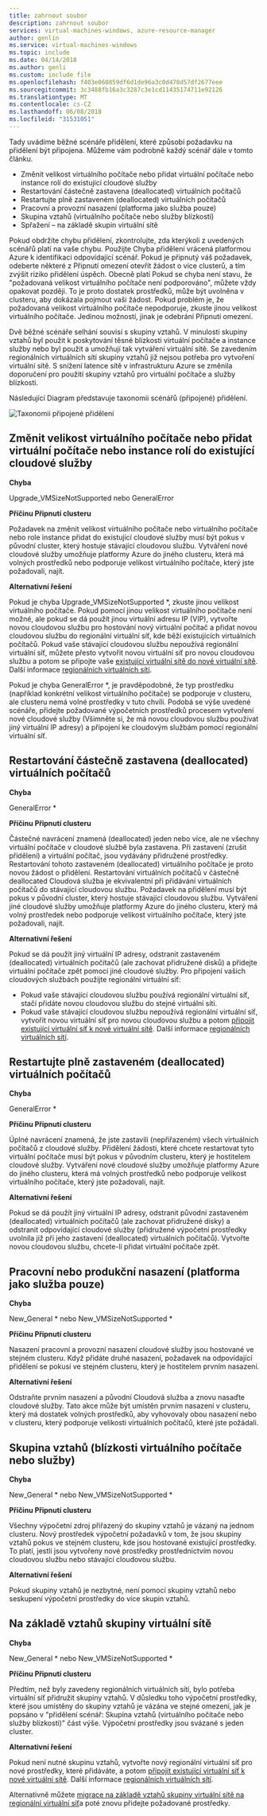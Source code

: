 ```yaml
---
title: zahrnout soubor
description: zahrnout soubor
services: virtual-machines-windows, azure-resource-manager
author: genlin
ms.service: virtual-machines-windows
ms.topic: include
ms.date: 04/14/2018
ms.author: genli
ms.custom: include file
ms.openlocfilehash: f403e060859df6d1de96a3c0d478d57df2677eee
ms.sourcegitcommit: 3c3488fb16a3c3287c3e1cd11435174711e92126
ms.translationtype: MT
ms.contentlocale: cs-CZ
ms.lasthandoff: 06/08/2018
ms.locfileid: "31531051"
---
```

Tady uvádíme běžné scénáře přidělení, které způsobí požadavku na přidělení být připojena. Můžeme vám podrobně každý scénář dále v tomto článku.

- Změnit velikost virtuálního počítače nebo přidat virtuální počítače nebo instance rolí do existující cloudové služby
- Restartování částečně zastavena (deallocated) virtuálních počítačů
- Restartujte plně zastaveném (deallocated) virtuálních počítačů
- Pracovní a provozní nasazení (platforma jako služba pouze)
- Skupina vztahů (virtuálního počítače nebo služby blízkosti)
- Spřažení – na základě skupin virtuální sítě

Pokud obdržíte chybu přidělení, zkontrolujte, zda kterýkoli z uvedených scénářů platí na vaše chybu. Použijte Chyba přidělení vrácená platformou Azure k identifikaci odpovídající scénář. Pokud je připnutý váš požadavek, odeberte některé z Připnutí omezení otevřít žádost o více clusterů, a tím zvýšit riziko přidělení úspěch.
Obecně platí Pokud se chyba není stavu, že "požadovaná velikost virtuálního počítače není podporováno", můžete vždy opakovat později. To je proto dostatek prostředků, může být uvolněna v clusteru, aby dokázala pojmout vaši žádost. Pokud problém je, že požadovaná velikost virtuálního počítače nepodporuje, zkuste jinou velikost virtuálního počítače. Jedinou možností, jinak je odebrání Připnutí omezení.

Dvě běžné scénáře selhání souvisí s skupiny vztahů. V minulosti skupiny vztahů byl použit k poskytování těsné blízkosti virtuální počítače a instance služby nebo byl použit a umožňují tak vytváření virtuální sítě. Se zavedením regionálních virtuálních sítí skupiny vztahů již nejsou potřeba pro vytvoření virtuální sítě. S snížení latence sítě v infrastrukturu Azure se změnila doporučení pro použití skupiny vztahů pro virtuální počítače a služby blízkosti.

Následující Diagram představuje taxonomii scénářů (připojené) přidělení. 

![Taxonomii připojené přidělení](./media/virtual-machines-common-allocation-failure/Allocation3.png)

## <a name="resize-a-vm-or-add-vms-or-role-instances-to-an-existing-cloud-service"></a>Změnit velikost virtuálního počítače nebo přidat virtuální počítače nebo instance rolí do existující cloudové služby
**Chyba**

Upgrade_VMSizeNotSupported nebo GeneralError

**Příčinu Připnutí clusteru**

Požadavek na změnit velikost virtuálního počítače nebo virtuálního počítače nebo role instance přidat do existující cloudové služby musí být pokus v původní cluster, který hostuje stávající cloudovou službu. Vytváření nové cloudové služby umožňuje platformy Azure do jiného clusteru, která má volných prostředků nebo podporuje velikost virtuálního počítače, který jste požadovali, najít.

**Alternativní řešení**

Pokud je chyba Upgrade_VMSizeNotSupported *, zkuste jinou velikost virtuálního počítače. Pokud pomocí jinou velikost virtuálního počítače není možné, ale pokud se dá použít jinou virtuální adresu IP (VIP), vytvořte novou cloudovou službu pro hostování nový virtuální počítač a přidat novou cloudovou službu do regionální virtuální síť, kde běží existujících virtuálních počítačů. Pokud vaše stávající cloudovou službu nepoužívá regionální virtuální síť, můžete přesto vytvořit novou virtuální síť pro novou cloudovou službu a potom se připojte vaše [existující virtuální sítě do nové virtuální sítě](https://azure.microsoft.com/blog/vnet-to-vnet-connecting-virtual-networks-in-azure-across-different-regions/). Další informace [regionálních virtuálních sítí](https://azure.microsoft.com/blog/2014/05/14/regional-virtual-networks/).

Pokud je chyba GeneralError *, je pravděpodobné, že typ prostředku (například konkrétní velikost virtuálního počítače) se podporuje v clusteru, ale clusteru nemá volné prostředky v tuto chvíli. Podobá se výše uvedené scénáře, přidejte požadované výpočetních prostředků procesem vytvoření nové cloudové služby (Všimněte si, že má novou cloudovou službu používat jiný virtuální IP adresy) a připojení ke cloudovým službám pomocí regionální virtuální síť.

## <a name="restart-partially-stopped-deallocated-vms"></a>Restartování částečně zastavena (deallocated) virtuálních počítačů
**Chyba**

GeneralError *

**Příčinu Připnutí clusteru**

Částečné navrácení znamená (deallocated) jeden nebo více, ale ne všechny virtuální počítače v cloudové službě byla zastavena. Při zastavení (zrušit přidělení) a virtuální počítač, jsou vydávány přidružené prostředky. Restartování tohoto zastaveném (deallocated) virtuálního počítače je proto novou žádost o přidělení. Restartování virtuálních počítačů v částečně deallocated Cloudová služba je ekvivalentní při přidávání virtuálních počítačů do stávající cloudovou službu. Požadavek na přidělení musí být pokus v původní cluster, který hostuje stávající cloudovou službu. Vytváření jiné cloudové služby umožňuje platformy Azure do jiného clusteru, který má volný prostředek nebo podporuje velikost virtuálního počítače, který jste požadovali, najít.

**Alternativní řešení**

Pokud se dá použít jiný virtuální IP adresy, odstranit zastaveném (deallocated) virtuálních počítačů (ale zachovat přidružené disků) a přidejte virtuální počítače zpět pomocí jiné cloudové služby. Pro připojení vašich cloudových službách použijte regionální virtuální síť:

* Pokud vaše stávající cloudovou službu používá regionální virtuální síť, stačí přidáte novou cloudovou službu do stejné virtuální síti.
* Pokud vaše stávající cloudovou službu nepoužívá regionální virtuální síť, vytvořit novou virtuální síť pro novou cloudovou službu a potom [připojit existující virtuální síť k nové virtuální sítě](https://azure.microsoft.com/blog/vnet-to-vnet-connecting-virtual-networks-in-azure-across-different-regions/). Další informace [regionálních virtuálních sítí](https://azure.microsoft.com/blog/2014/05/14/regional-virtual-networks/).

## <a name="restart-fully-stopped-deallocated-vms"></a>Restartujte plně zastaveném (deallocated) virtuálních počítačů
**Chyba**

GeneralError *

**Příčinu Připnutí clusteru**

Úplné navrácení znamená, že jste zastavili (nepřiřazeném) všech virtuálních počítačů z cloudové služby. Přidělení žádosti, které chcete restartovat tyto virtuální počítače musí být pokus v původním clusteru, který je hostitelem cloudové služby. Vytváření nové cloudové služby umožňuje platformy Azure do jiného clusteru, která má volných prostředků nebo podporuje velikost virtuálního počítače, který jste požadovali, najít.

**Alternativní řešení**

Pokud se dá použít jiný virtuální IP adresy, odstranit původní zastaveném (deallocated) virtuálních počítačů (ale zachovat přidružené disky) a odstranit odpovídající cloudové služby (přidružené výpočetní prostředky uvolnila již při jeho zastavení (deallocated) virtuálních počítačů). Vytvořte novou cloudovou službu, chcete-li přidat virtuální počítače zpět.

## <a name="stagingproduction-deployments-platform-as-a-service-only"></a>Pracovní nebo produkční nasazení (platforma jako služba pouze)
**Chyba**

New_General * nebo New_VMSizeNotSupported *

**Příčinu Připnutí clusteru**

Nasazení pracovní a provozní nasazení cloudové služby jsou hostované ve stejném clusteru. Když přidáte druhé nasazení, požadavek na odpovídající přidělení se pokusí ve stejném clusteru, který je hostitelem prvním nasazení.

**Alternativní řešení**

Odstraňte prvním nasazení a původní Cloudová služba a znovu nasaďte cloudové služby. Tato akce může být umístěn prvním nasazení v clusteru, který má dostatek volných prostředků, aby vyhovovaly obou nasazení nebo v clusteru, který podporuje velikosti virtuálních počítačů, které jste požádali.

## <a name="affinity-group-vmservice-proximity"></a>Skupina vztahů (blízkosti virtuálního počítače nebo služby)
**Chyba**

New_General * nebo New_VMSizeNotSupported *

**Příčinu Připnutí clusteru**

Všechny výpočetní zdroj přiřazený do skupiny vztahů je vázaný na jednom clusteru. Nový prostředek výpočetní požadavků v tom, že jsou skupiny vztahů pokus ve stejném clusteru, kde jsou hostované existující prostředky. To platí, jestli jsou vytvořeny nové prostředky prostřednictvím novou cloudovou službu nebo stávající cloudovou službu.

**Alternativní řešení**

Pokud skupiny vztahů je nezbytné, není pomocí skupiny vztahů nebo seskupení výpočetní prostředky do více skupin vztahů.

## <a name="affinity-group-based-virtual-network"></a>Na základě vztahů skupiny virtuální sítě
**Chyba**

New_General * nebo New_VMSizeNotSupported *

**Příčinu Připnutí clusteru**

Předtím, než byly zavedeny regionálních virtuálních sítí, bylo potřeba virtuální síť přidružit skupiny vztahů. V důsledku toho výpočetní prostředky, které jsou umístěny do skupiny vztahů je vázána ve stejné omezení, jak je popsáno v "přidělení scénář: Skupina vztahů (virtuálního počítače nebo služby blízkosti)" část výše. Výpočetní prostředky jsou svázané s jeden cluster.

**Alternativní řešení**

Pokud není nutné skupinu vztahů, vytvořte nový regionální virtuální síť pro nové prostředky, které přidáváte, a potom [připojit existující virtuální síť k nové virtuální sítě](https://azure.microsoft.com/blog/vnet-to-vnet-connecting-virtual-networks-in-azure-across-different-regions/). Další informace [regionálních virtuálních sítí](https://azure.microsoft.com/blog/2014/05/14/regional-virtual-networks/).

Alternativně můžete [migrace na základě vztahů skupiny virtuální sítě na regionální virtuální síť](https://azure.microsoft.com/blog/2014/11/26/migrating-existing-services-to-regional-scope/)a poté znovu přidejte požadované prostředky.
